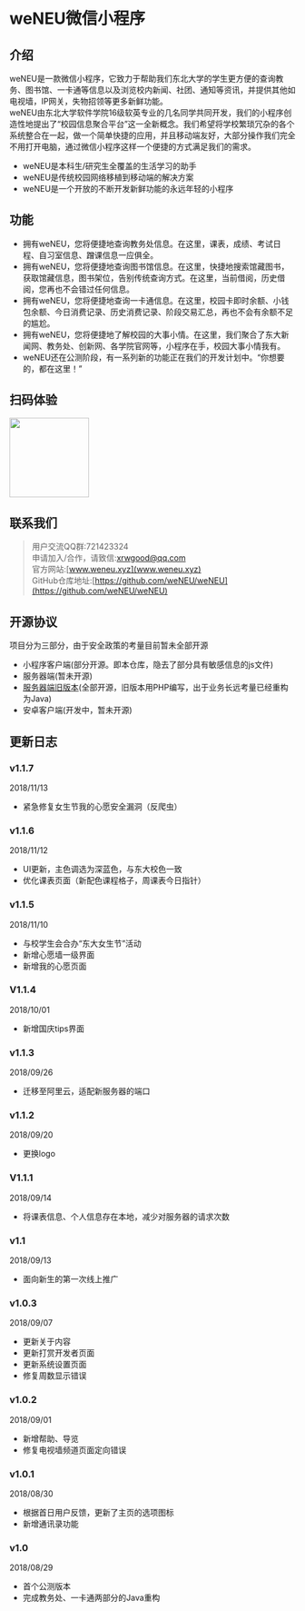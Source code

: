 # weNEU微信小程序
## 介绍
weNEU是一款微信小程序，它致力于帮助我们东北大学的学生更方便的查询教务、图书馆、一卡通等信息以及浏览校内新闻、社团、通知等资讯，并提供其他如电视墙，IP网关，失物招领等更多新鲜功能。  
weNEU由东北大学软件学院16级软英专业的几名同学共同开发，我们的小程序创造性地提出了“校园信息聚合平台”这一全新概念。我们希望将学校繁琐冗杂的各个系统整合在一起，做一个简单快捷的应用，并且移动端友好，大部分操作我们完全不用打开电脑，通过微信小程序这样一个便捷的方式满足我们的需求。  
- weNEU是本科生/研究生全覆盖的生活学习的助手
- weNEU是传统校园网络移植到移动端的解决方案
- weNEU是一个开放的不断开发新鲜功能的永远年轻的小程序

## 功能
- 拥有weNEU，您将便捷地查询教务处信息。在这里，课表，成绩、考试日程、自习室信息、蹭课信息一应俱全。
- 拥有weNEU，您将便捷地查询图书馆信息。在这里，快捷地搜索馆藏图书，获取馆藏信息，图书架位，告别传统查询方式。在这里，当前借阅，历史借阅，您再也不会错过任何信息。
- 拥有weNEU，您将便捷地查询一卡通信息。在这里，校园卡即时余额、小钱包余额、今日消费记录、历史消费记录、阶段交易汇总，再也不会有余额不足的尴尬。
- 拥有weNEU，您将便捷地了解校园的大事小情。在这里，我们聚合了东大新闻网、教务处、创新网、各学院官网等，小程序在手，校园大事小情我有。
- weNEU还在公测阶段，有一系列新的功能正在我们的开发计划中。“你想要的，都在这里！”

## 扫码体验
<img src="https://github.com/weNEU/weNEU/blob/master/weneuqr.jpg?raw=true" width="140">

## 联系我们
>用户交流QQ群:721423324  
>申请加入/合作，请致信:xrwgood@qq.com  
>官方网站:[www.weneu.xyz](www.weneu.xyz)  
>GitHub仓库地址:[https://github.com/weNEU/weNEU](https://github.com/weNEU/weNEU)

## 开源协议
项目分为三部分，由于安全政策的考量目前暂未全部开源
- 小程序客户端(部分开源。即本仓库，隐去了部分具有敏感信息的js文件)
- 服务器端(暂未开源)
- [服务器端旧版本](https://github.com/Raven98/NEUspider)(全部开源，旧版本用PHP编写，出于业务长远考量已经重构为Java)
- 安卓客户端(开发中，暂未开源)

## 更新日志

### v1.1.7

2018/11/13

- 紧急修复女生节我的心愿安全漏洞（反爬虫）

### v1.1.6

2018/11/12

- UI更新，主色调选为深蓝色，与东大校色一致
- 优化课表页面（新配色课程格子，周课表今日指针）

### v1.1.5

2018/11/10

- 与校学生会合办“东大女生节”活动
- 新增心愿墙一级界面
- 新增我的心愿页面

### V1.1.4

2018/10/01

- 新增国庆tips界面

### v1.1.3

2018/09/26

- 迁移至阿里云，适配新服务器的端口

### v1.1.2

2018/09/20

- 更换logo

### V1.1.1

2018/09/14

- 将课表信息、个人信息存在本地，减少对服务器的请求次数

### v1.1

2018/09/13

- 面向新生的第一次线上推广

### v1.0.3

2018/09/07

- 更新关于内容
- 更新打赏开发者页面
- 更新系统设置页面
- 修复周数显示错误

### v1.0.2

2018/09/01

- 新增帮助、导览
- 修复电视墙频道页面定向错误

### v1.0.1

2018/08/30

- 根据首日用户反馈，更新了主页的选项图标
- 新增通讯录功能

### v1.0

2018/08/29

- 首个公测版本
- 完成教务处、一卡通两部分的Java重构